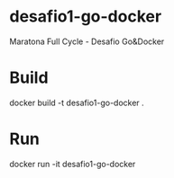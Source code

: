 # desafio1-go-docker
Maratona Full Cycle - Desafio Go&amp;Docker

# Build
docker build -t desafio1-go-docker .

# Run
docker run -it desafio1-go-docker
